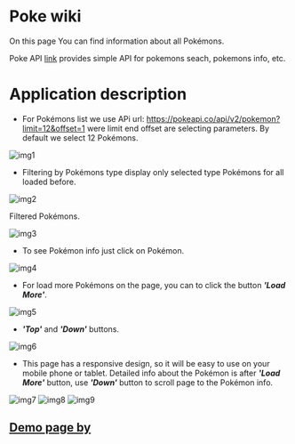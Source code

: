 # Poke wiki
On this page You can find information about all Pokémons.

Poke API [link](https://pokeapi.co/docs/v2.html) provides simple API for pokemons seach, pokemons info, etc.

# Application description 

+ For Pokémons list we use APi url: https://pokeapi.co/api/v2/pokemon?limit=12&offset=1 were limit end offset are selecting parameters. By default we select 12 Pokémons.

![img1](img/img_1.png)

+ Filtering by Pokémons type display only selected type Pokémons for all loaded before.

![img2](img/img_2.png)

Filtered Pokémons.

![img3](img/img_3.png)

+ To see Pokémon info just click on Pokémon.

![img4](img/img_4.png)

+ For load more Pokémons on the page, you can to click the button ***'Load More'***.

![img5](img/img_5.png)

+ ***'Top'*** and ***'Down'*** buttons. 

![img6](img/img_6.png)

+ This page has a responsive design, so it will be easy to use on your mobile phone or tablet. Detailed info about the Pokémon is after ***'Load More'*** button, use ***'Down'*** button to scroll page to the Pokémon info.

![img7](img/img_7.png)
![img8](img/img_8.png)
![img9](img/img_9.png)

## [Demo page by](https://olenapauk.github.io/Pokemon_Api/)








